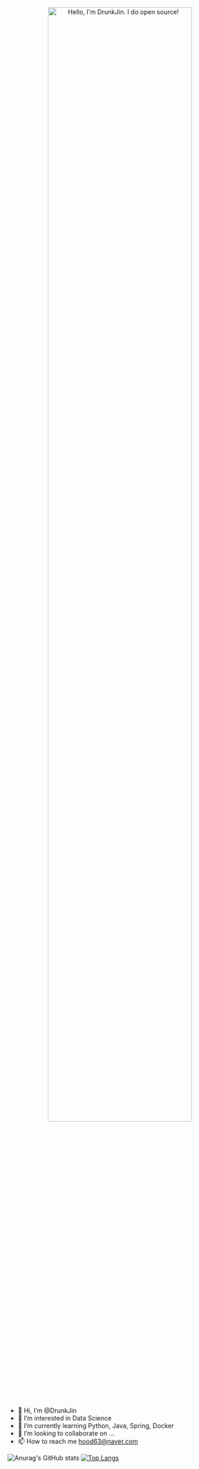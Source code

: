 <p align="center"><a href="https://DrunkJin.github.io"><img width="80%" alt="Hello, I'm DrunkJin. I do open source!" src="./assets/gh-readme-header.png" /></a></p>


- 👋 Hi, I’m @DrunkJin
- 👀 I’m interested in Data Science
- 🌱 I’m currently learning Python, Java, Spring, Docker 
- 💞️ I’m looking to collaborate on ...
- 📫 How to reach me hood63@naver.com



![Anurag's GitHub stats](https://github-readme-stats.vercel.app/api?username=DrunkJin&show_icons=true)
[![Top Langs](https://github-readme-stats.vercel.app/api/top-langs/?username=DrunkJin&layout=compact)](https://github.com/anuraghazra/github-readme-stats)




<!---
DrunkJin/DrunkJin is a ✨ special ✨ repository because its `README.md` (this file) appears on your GitHub profile.
You can click the Preview link to take a look at your changes.
--->
